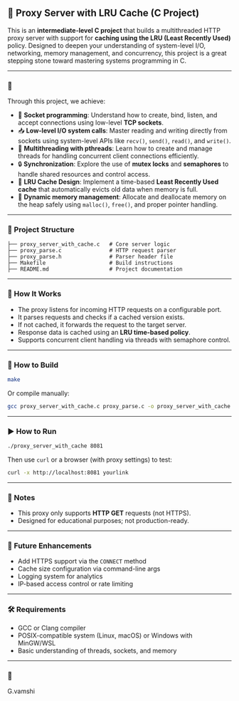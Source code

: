 ## 🔧 Proxy Server with LRU Cache (C Project)

This is an **intermediate-level C project** that builds a multithreaded HTTP proxy server with support for **caching using the LRU (Least Recently Used)** policy. Designed to deepen your understanding of system-level I/O, networking, memory management, and concurrency, this project is a great stepping stone toward mastering systems programming in C.

---

### 🚀

Through this project, we achieve:

* 🔌 **Socket programming**: Understand how to create, bind, listen, and accept connections using low-level **TCP sockets**.
* 📥 **Low-level I/O system calls**: Master reading and writing directly from sockets using system-level APIs like `recv()`, `send()`, `read()`, and `write()`.
* 🧵 **Multithreading with pthreads**: Learn how to create and manage threads for handling concurrent client connections efficiently.
* 🔒 **Synchronization**: Explore the use of **mutex locks** and **semaphores** to handle shared resources and control access.
* 💾 **LRU Cache Design**: Implement a time-based **Least Recently Used cache** that automatically evicts old data when memory is full.
* 🧠 **Dynamic memory management**: Allocate and deallocate memory on the heap safely using `malloc()`, `free()`, and proper pointer handling.

---

### 📂 Project Structure

```
├── proxy_server_with_cache.c   # Core server logic
├── proxy_parse.c               # HTTP request parser
├── proxy_parse.h               # Parser header file
├── Makefile                    # Build instructions
├── README.md                   # Project documentation
```

---

### 🧪 How It Works

* The proxy listens for incoming HTTP requests on a configurable port.
* It parses requests and checks if a cached version exists.
* If not cached, it forwards the request to the target server.
* Response data is cached using an **LRU time-based policy**.
* Supports concurrent client handling via threads with semaphore control.

---

### 🔧 How to Build

```bash
make
```

Or compile manually:

```bash
gcc proxy_server_with_cache.c proxy_parse.c -o proxy_server_with_cache -lpthread
```

---

### ▶️ How to Run

```bash
./proxy_server_with_cache 8081
```

Then use `curl` or a browser (with proxy settings) to test:

```bash
curl -x http://localhost:8081 yourlink
```

---

### 📌 Notes

* This proxy only supports **HTTP GET** requests (not HTTPS).
* Designed for educational purposes; not production-ready.

---

### 🧠 Future Enhancements

* Add HTTPS support via the `CONNECT` method
* Cache size configuration via command-line args
* Logging system for analytics
* IP-based access control or rate limiting

---

### 🛠 Requirements

* GCC or Clang compiler
* POSIX-compatible system (Linux, macOS) or Windows with MinGW/WSL
* Basic understanding of threads, sockets, and memory

---

### 📜 
G.vamshi

